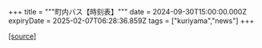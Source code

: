 +++
title = """町内バス【時刻表】"""
date = 2024-09-30T15:00:00.000Z
expiryDate = 2025-02-07T06:28:36.859Z
tags = ["kuriyama","news"]
+++


[[source]](https://www.town.kuriyama.hokkaido.jp/soshiki/47/28990.html)
